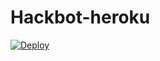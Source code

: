 # Hackbot-heroku

[![Deploy](https://www.herokucdn.com/deploy/button.svg)](https://heroku.com/deploy?template=https://github.com/TechNottingham/Hackbot-heroku)
